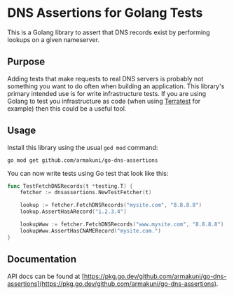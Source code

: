 # DNS Assertions for Golang Tests

This is a Golang library to assert that DNS records exist by performing lookups on a given nameserver.

## Purpose

Adding tests that make requests to real DNS servers is probably not something you want to do often when building an application.
This library's primary intended use is for write infrastructure tests.
If you are using Golang to test you infrastructure as code (when using [Terratest](https://terratest.gruntwork.io/) for example) then this could be a useful tool.

## Usage

Install this library using the usual `god mod` command:

```shell
go mod get github.com/armakuni/go-dns-assertions
```

You can now write tests using Go test that look like this:

```go
func TestFetchDNSRecords(t *testing.T) {
	fetcher := dnsassertions.NewTestFetcher(t)

	lookup := fetcher.FetchDNSRecords("mysite.com", "8.8.8.8")
	lookup.AssertHasARecord("1.2.3.4")

	lookupWww := fetcher.FetchDNSRecords("www.mysite.com", "8.8.8.8")
	lookupWww.AssertHasCNAMERecord("mysite.com.")
}
```

## Documentation

API docs can be found at [https://pkg.go.dev/github.com/armakuni/go-dns-assertions](https://pkg.go.dev/github.com/armakuni/go-dns-assertions).
